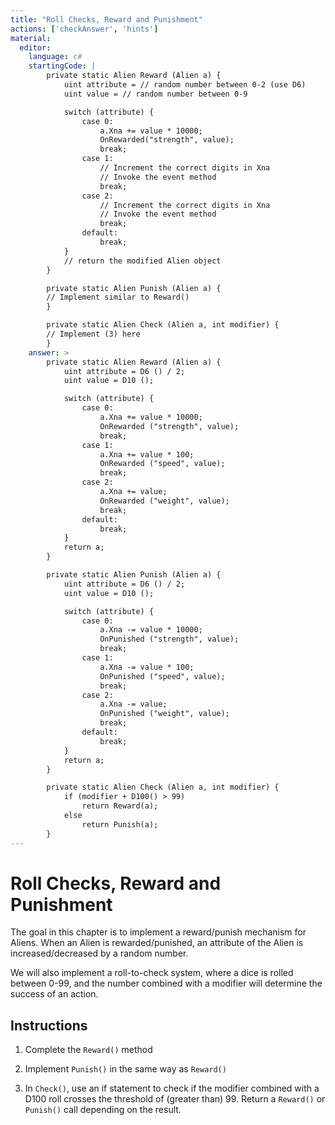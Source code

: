 ```yaml
---
title: "Roll Checks, Reward and Punishment"
actions: ['checkAnswer', 'hints']
material: 
  editor:
    language: c#
    startingCode: | 
        private static Alien Reward (Alien a) {
            uint attribute = // random number between 0-2 (use D6)
            uint value = // random number between 0-9

            switch (attribute) {
                case 0:
                    a.Xna += value * 10000; 
                    OnRewarded("strength", value); 
                    break; 
                case 1: 
                    // Increment the correct digits in Xna
                    // Invoke the event method
                    break; 
                case 2: 
                    // Increment the correct digits in Xna
                    // Invoke the event method
                    break; 
                default: 
                    break; 
            }
            // return the modified Alien object
        }

        private static Alien Punish (Alien a) {
        // Implement similar to Reward()
        }

        private static Alien Check (Alien a, int modifier) {
        // Implement (3) here
        }
    answer: > 
        private static Alien Reward (Alien a) {
            uint attribute = D6 () / 2; 
            uint value = D10 ();  

            switch (attribute) {
                case 0:
                    a.Xna += value * 10000; 
                    OnRewarded ("strength", value); 
                    break; 
                case 1: 
                    a.Xna += value * 100; 
                    OnRewarded ("speed", value); 
                    break; 
                case 2: 
                    a.Xna += value; 
                    OnRewarded ("weight", value); 
                    break; 
                default: 
                    break; 
            }
            return a; 
        }

        private static Alien Punish (Alien a) {
            uint attribute = D6 () / 2; 
            uint value = D10 (); 

            switch (attribute) {
                case 0:
                    a.Xna -= value * 10000; 
                    OnPunished ("strength", value); 
                    break; 
                case 1: 
                    a.Xna -= value * 100; 
                    OnPunished ("speed", value); 
                    break; 
                case 2: 
                    a.Xna -= value; 
                    OnPunished ("weight", value); 
                    break; 
                default: 
                    break; 
            }
            return a; 
        }

        private static Alien Check (Alien a, int modifier) {
            if (modifier + D100() > 99)
                return Reward(a); 
            else 
                return Punish(a); 
        }
---
```


# Roll Checks, Reward and Punishment

The goal in this chapter is to implement a reward/punish mechanism for Aliens. When an Alien is rewarded/punished, an attribute of the Alien is increased/decreased by a random number. 

We will also implement a roll-to-check system, where a dice is rolled between 0-99, and the number combined with a modifier will determine the success of an action. 

## Instructions

1. Complete the `Reward()` method

2. Implement `Punish()` in the same way as `Reward()`

3. In `Check()`, use an if statement to check if the modifier combined with a D100 roll crosses the threshold of (greater than) 99. Return a `Reward()` or `Punish()` call depending on the result. 
